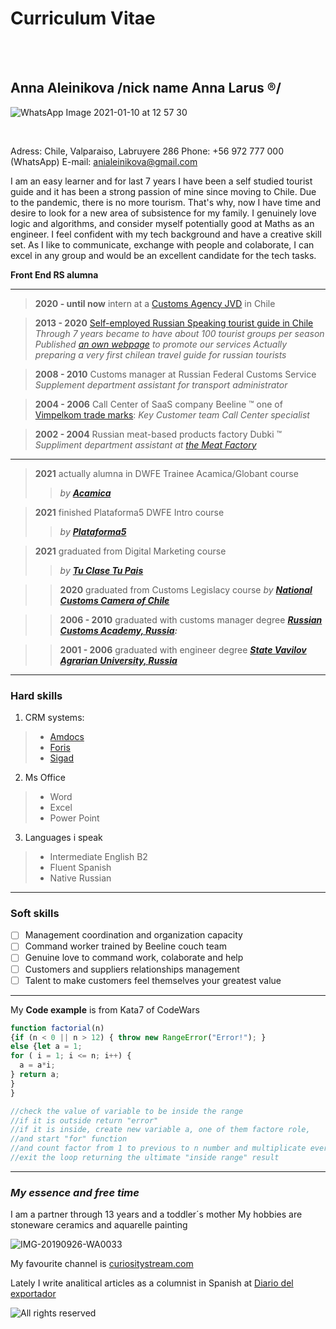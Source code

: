 Curriculum Vitae
============
<br/>

<br/>

**Anna Aleinikova** /nick name Anna Larus ®/
----------------------

![WhatsApp Image 2021-01-10 at 12 57 30](https://user-images.githubusercontent.com/77969817/106448007-f1205c80-6460-11eb-8c48-06d95d53d8ba.jpeg)

<br/>

 Adress: Chile, Valparaiso, Labruyere 286
 Phone: +56 972 777 000 (WhatsApp)
 E-mail: anialeinikova@gmail.com

I am an easy learner and for last 7 years I have been a self studied tourist guide and it has been a strong passion of mine since moving to Chile. Due to the pandemic, there is no more tourism. That's why, now I have time and desire to look for a new area of subsistence for my family. I genuinely love logic and algorithms, and consider myself potentially good at Maths as an engineer. I feel confident with my tech background and have a creative skill set. As I like to communicate, exchange with people and colaborate, I can excel in any group and would be an excellent candidate for the tech tasks.

**Front End RS alumna**
<br/>
**************************************************************
>**2020 - until now** intern at a [Customs Agency JVD](http://www.jvd.cl/) in Chile

>**2013 - 2020** [Self-employed Russian Speaking tourist guide in Chile](https://analeinikova.tourister.ru/responses)
_Through 7 years became to have about 100 tourist groups per season_
_Published [an own webpage](https://larus.travel/en) to promote our services_
_Actually preparing a very first chilean travel guide for russian tourists_

>**2008 - 2010** Customs  manager at Russian Federal Customs Service
_Supplement department assistant for transport administrator_

>**2004 - 2006** Call Center of SaaS company Beeline ™ one of [Vimpelkom trade marks][vk]:
_Key Customer team Call Center specialist_

>**2002 - 2004**  Russian meat-based products factory Dubki ™
_Suppliment department assistant at [the Meat Factory](https://dubki-rc.ru/ "Dubki webpage")_

***

>**2021** actually alumna in DWFE Trainee Acamica/Globant course
>>_by **[Acamica](https://www.acamica.com/)**_

>**2021** finished Plataforma5 DWFE Intro course
>>_by **[Plataforma5](https://plataforma5.la/)**_

>**2021** graduated from Digital Marketing course
>>_by **[Tu Clase Tu Pais](https://www.tuclase.cl/)**_

>>**2020** graduated from Customs Legislacy course
>>_by **[National Customs Camera of Chile](https://cadch.cl/)**_

>>**2006 - 2010**  graduated with customs manager degree
>>_**[Russian Customs Academy, Russia][rca]:**_

>>**2001 - 2006**  graduated with engineer degree
>>_**[State Vavilov Agrarian University, Russia](http://en.sgau.ru/)**_
***

### **Hard skills**

1. CRM systems:
>- [Amdocs][amd]
>- [Foris][frs]
>- [Sigad][sgd]

2. Ms Office
>* Word
>* Excel
>* Power Point

3. Languages i speak
>- Intermediate English B2
>- Fluent Spanish
>- Native Russian
---

### **Soft skills**

- [ ]  Management coordination and organization capacity
- [ ]  Command worker trained by Beeline couch team
- [ ]  Genuine love to command work, colaborate and help
- [ ]  Customers and suppliers relationships management
- [ ]  Talent to make customers feel themselves your greatest value

---
My **Code example** is from Kata7 of CodeWars

```javascript
function factorial(n)
{if (n < 0 || n > 12) { throw new RangeError("Error!"); }  
else {let a = 1;
for ( i = 1; i <= n; i++) {
  a = a*i;
} return a;
} 
}

//check the value of variable to be inside the range
//if it is outside return "error"
//if it is inside, create new variable a, one of them factore role,
//and start "for" function 
//and count factor from 1 to previous to n number and multiplicate every time
//exit the loop returning the ultimate "inside range" result
```
---

### _**My essence and free time**_

I am a partner through 13 years and a toddler´s mother
My hobbies are stoneware ceramics and aquarelle painting

![IMG-20190926-WA0033](https://user-images.githubusercontent.com/77969817/106521540-235fa780-64bd-11eb-8b32-8135aea00ca3.jpg)

My favourite channel is 
[curiositystream.com][csc]

Lately I write analitical articles as a columnist
in Spanish at [Diario del exportador](https://www.diariodelexportador.com/2021/01/mercado-de-pescado-en-rusia-las.html)

![All rights reserved](https://larus.travel/images/2020/07/larus6662.jpg "My own registered trademark Larus")

[amd]:https://www.amdocs.com/ "Amdocs webpage"
[frs]:http://sitronicsits.com/ "Foris sitronicsits webpage"
[sgd]:http://www.editrade.cl/ "Sigad Editrade webpage"
[rca]:http://rta.customs.ru/nrta/index.php?option=com_content&view=article&id=3032&Itemid=2675
[vk]:https://www.veon.com/ "Ex Vimpelkom LTD today a part of VEON®"
[csc]:https://curiositystream.com/ "Curiositystream channel"
